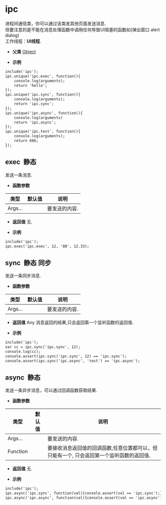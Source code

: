 # ipc

  进程间通信类，你可以通过该类发其他页面发送消息.<br>但要注意的是不能在消息处理函数中调用任何导致UI阻塞的函数如(弹出窗口 alert dialog)<br>工作线程：**UI线程**.
  
* **父类** 
<a href="#api/apiObject">Object</a>&nbsp;

* **示例**

```html
include('ipc');
ipc.unique('ipc.exec', function(){
    console.log(arguments);
    return 'hello';
});
ipc.unique('ipc.sync', function(){
    console.log(arguments);
    return 'ipc.sync';
});
ipc.unique('ipc.async', function(){
    console.log(arguments)
    return 'ipc.async';
});
ipc.unique('ipc.test', function(){
    console.log(arguments);
    return 666;
});


```
## exec &nbsp;<span class="label label-static">静态</span> 

  发送一条消息.
  
* **函数参数**

<table class="table table-hover table-bordered ">
	<thead>
		<tr>
			<th class="col-xs-1">类型</th>
			<th class="col-xs-1">默认值</th>
			<th>说明</th>
		</tr>
	</thead>
	<tbody>
		<tr>
	<td>Args... </td>
	<td></td>
	<td>要发送的内容.</td>
</tr>
	</tbody>
</table>

* **返回值**
   无. 

* **示例**

```html
include('ipc');
ipc.exec('ipc.exec', 12, '88', 12.33);

```


<div class="adoc" id="div_exec"></div>


## sync &nbsp;<span class="label label-static">静态</span> <span class="label label-sync">同步</span> 

  发送一条同步消息.
  
* **函数参数**

<table class="table table-hover table-bordered ">
	<thead>
		<tr>
			<th class="col-xs-1">类型</th>
			<th class="col-xs-1">默认值</th>
			<th>说明</th>
		</tr>
	</thead>
	<tbody>
		<tr>
	<td>Args... </td>
	<td></td>
	<td>要发送的内容.</td>
</tr>
	</tbody>
</table>

* **返回值**
  Any 消息返回的结果,只会返回第一个监听函数的返回值. 

* **示例**

```html
include('ipc');
var cc = ipc.sync('ipc.sync', 12);
console.log(cc);
console.assert(ipc.sync('ipc.sync', 12) == 'ipc.sync');
console.assert(ipc.sync('ipc.async', 'test') == 'ipc.async');


```


<div class="adoc" id="div_sync"></div>


## async &nbsp;<span class="label label-static">静态</span> 

  发送一条异步消息，可以通过回调函数获取结果.
  
* **函数参数**

<table class="table table-hover table-bordered ">
	<thead>
		<tr>
			<th class="col-xs-1">类型</th>
			<th class="col-xs-1">默认值</th>
			<th>说明</th>
		</tr>
	</thead>
	<tbody>
		<tr>
	<td>Args... </td>
	<td></td>
	<td>要发送的内容.</td>
</tr><tr>
	<td>Function </td>
	<td></td>
	<td>要接收消息返回值的回调函数,任意位置都可以，但只能有一个, 只会返回第一个监听函数的返回值.</td>
</tr>
	</tbody>
</table>

* **返回值**
   无. 

* **示例**

```html
include('ipc');
ipc.async('ipc.sync', function(val){console.assert(val == 'ipc.sync');});
ipc.async('ipc.async', function(val){console.assert(val == 'ipc.async');}, '2382934', 888);

```
